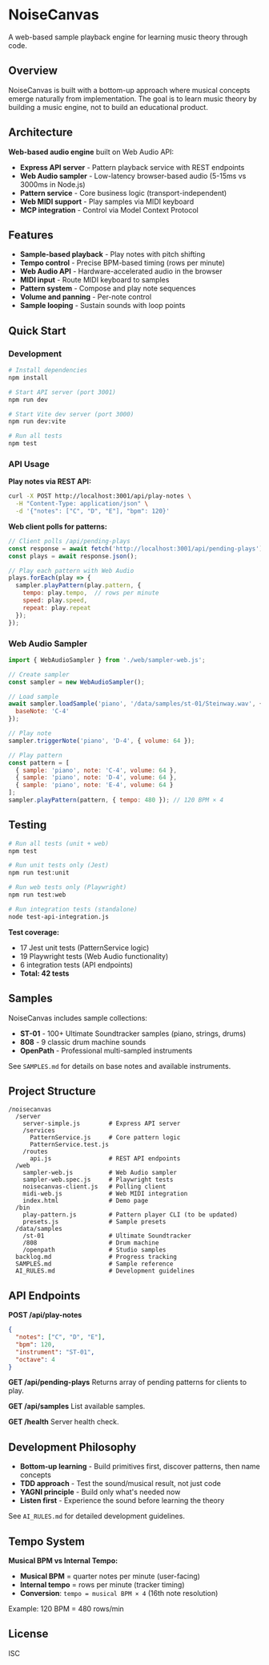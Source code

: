 # NoiseCanvas

A web-based sample playback engine for learning music theory through code.

## Overview

NoiseCanvas is built with a bottom-up approach where musical concepts emerge naturally from implementation. The goal is to learn music theory by building a music engine, not to build an educational product.

## Architecture

**Web-based audio engine** built on Web Audio API:
- **Express API server** - Pattern playback service with REST endpoints
- **Web Audio sampler** - Low-latency browser-based audio (5-15ms vs 3000ms in Node.js)
- **Pattern service** - Core business logic (transport-independent)
- **Web MIDI support** - Play samples via MIDI keyboard
- **MCP integration** - Control via Model Context Protocol

## Features

- **Sample-based playback** - Play notes with pitch shifting
- **Tempo control** - Precise BPM-based timing (rows per minute)
- **Web Audio API** - Hardware-accelerated audio in the browser
- **MIDI input** - Route MIDI keyboard to samples
- **Pattern system** - Compose and play note sequences
- **Volume and panning** - Per-note control
- **Sample looping** - Sustain sounds with loop points

## Quick Start

### Development

```bash
# Install dependencies
npm install

# Start API server (port 3001)
npm run dev

# Start Vite dev server (port 3000)
npm run dev:vite

# Run all tests
npm test
```

### API Usage

**Play notes via REST API:**
```bash
curl -X POST http://localhost:3001/api/play-notes \
  -H "Content-Type: application/json" \
  -d '{"notes": ["C", "D", "E"], "bpm": 120}'
```

**Web client polls for patterns:**
```javascript
// Client polls /api/pending-plays
const response = await fetch('http://localhost:3001/api/pending-plays');
const plays = await response.json();

// Play each pattern with Web Audio
plays.forEach(play => {
  sampler.playPattern(play.pattern, {
    tempo: play.tempo,  // rows per minute
    speed: play.speed,
    repeat: play.repeat
  });
});
```

### Web Audio Sampler

```javascript
import { WebAudioSampler } from './web/sampler-web.js';

// Create sampler
const sampler = new WebAudioSampler();

// Load sample
await sampler.loadSample('piano', '/data/samples/st-01/Steinway.wav', {
  baseNote: 'C-4'
});

// Play note
sampler.triggerNote('piano', 'D-4', { volume: 64 });

// Play pattern
const pattern = [
  { sample: 'piano', note: 'C-4', volume: 64 },
  { sample: 'piano', note: 'D-4', volume: 64 },
  { sample: 'piano', note: 'E-4', volume: 64 }
];
sampler.playPattern(pattern, { tempo: 480 }); // 120 BPM × 4
```

## Testing

```bash
# Run all tests (unit + web)
npm test

# Run unit tests only (Jest)
npm run test:unit

# Run web tests only (Playwright)
npm run test:web

# Run integration tests (standalone)
node test-api-integration.js
```

**Test coverage:**
- 17 Jest unit tests (PatternService logic)
- 19 Playwright tests (Web Audio functionality)
- 6 integration tests (API endpoints)
- **Total: 42 tests**

## Samples

NoiseCanvas includes sample collections:

- **ST-01** - 100+ Ultimate Soundtracker samples (piano, strings, drums)
- **808** - 9 classic drum machine sounds
- **OpenPath** - Professional multi-sampled instruments

See `SAMPLES.md` for details on base notes and available instruments.

## Project Structure

```
/noisecanvas
  /server
    server-simple.js        # Express API server
    /services
      PatternService.js     # Core pattern logic
      PatternService.test.js
    /routes
      api.js                # REST API endpoints
  /web
    sampler-web.js          # Web Audio sampler
    sampler-web.spec.js     # Playwright tests
    noisecanvas-client.js   # Polling client
    midi-web.js             # Web MIDI integration
    index.html              # Demo page
  /bin
    play-pattern.js         # Pattern player CLI (to be updated)
    presets.js              # Sample presets
  /data/samples
    /st-01                  # Ultimate Soundtracker
    /808                    # Drum machine
    /openpath               # Studio samples
  backlog.md                # Progress tracking
  SAMPLES.md                # Sample reference
  AI_RULES.md               # Development guidelines
```

## API Endpoints

**POST /api/play-notes**
```json
{
  "notes": ["C", "D", "E"],
  "bpm": 120,
  "instrument": "ST-01",
  "octave": 4
}
```

**GET /api/pending-plays**
Returns array of pending patterns for clients to play.

**GET /api/samples**
List available samples.

**GET /health**
Server health check.

## Development Philosophy

- **Bottom-up learning** - Build primitives first, discover patterns, then name concepts
- **TDD approach** - Test the sound/musical result, not just code
- **YAGNI principle** - Build only what's needed now
- **Listen first** - Experience the sound before learning the theory

See `AI_RULES.md` for detailed development guidelines.

## Tempo System

**Musical BPM vs Internal Tempo:**
- **Musical BPM** = quarter notes per minute (user-facing)
- **Internal tempo** = rows per minute (tracker timing)
- **Conversion**: `tempo = musical BPM × 4` (16th note resolution)

Example: 120 BPM = 480 rows/min

## License

ISC
